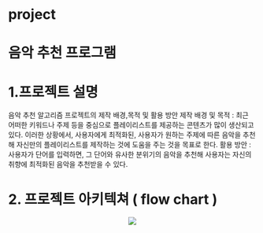 # project
# 음악 추천 프로그램
# 1.프로젝트 설명
음악 추천 알고리즘 프로젝트의 제작 배경,목적 및 활용 방안
제작 배경 및 목적 : 최근 어떠한 키워드나 주제 등을 중심으로 플레이리스트를 제공하는 콘텐츠가 많이 생산되고 있다. 이러한 상황에서, 사용자에게 최적화된, 사용자가 원하는 주제에 따른 음악을 추천해 자신만의 플레이리스트를 제작하는 것에 도움을 주는 것을 목표로 한다.
활용 방안 : 사용자가 단어를 입력하면, 그 단어와 유사한 분위기의 음악을 추천해 사용자는 자신의 취향에 최적화된 음악을 추천받을 수 있다.
# 2. 프로젝트 아키텍쳐 ( flow chart )
<p align="center">
  <img src="![SmartSelectImage_2023-12-13-22-28-19](https://github.com/kimgayoon/project/assets/150767684/646c0089-f53c-471c-9397-cccff12d71ab)">
</p>
